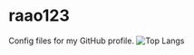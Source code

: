 # raao123
Config files for my GitHub profile.
![Top Langs](https://github-readme-stats.vercel.app/api/top-langs/?username=raao123&theme=tokyonight)
